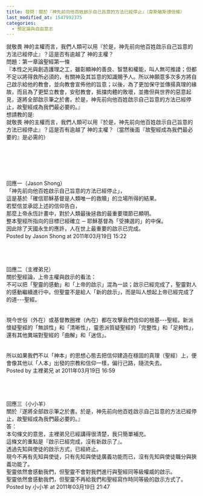 ```yaml
---
title: 發問：關於『神先前向他百姓啟示自己旨意的方法已經停止』（韋斯敏斯德信條）
last_modified_at: 1547992375
categories:
  - 預定論與自由意志
---
```


就敬畏 神的主權而言，我們人類可以用『於是，神先前向他百姓啟示自己旨意的方法已經停止』？這是否有逾越了 神的主權？<!--more--><br>問題：第一章論聖經第一條<br>『本性之光與創造護理之工，雖彰顯神的善良、智慧和權能，叫人無可推諉；但都不足以將得救所必須的，有關神及其旨意的知識賜予人。所以神願意多次多方將自己啟示給他的教會，並向教會宣佈他的旨意；以後，為了更加保守並傳揚真理的緣故，而且為了更堅立教會，安慰教會，抵擋肉體的敗壞，並撒但與世界的惡意起見，遂將全部啟示筆之於書。於是，神先前向他百姓啟示自己旨意的方法已經停止，故聖經成為我們最必要的。』<br>想請教的是:<br>就敬畏 神的主權而言，我們人類可以用『於是，神先前向他百姓啟示自己旨意的方法已經停止』？這是否有逾越了 神的主權？（當然後面『故聖經成為我們最必要的』是必需的）<br><br><br><br><br><br><br>回應一（Jason Shong）<br>「神先前向他百姓啟示自己旨意的方法已經停止」，<br>這是基於「確信耶穌基督是人類唯一的救贖」的立場所得的結果。<br>若堅信並承認上述的信仰告白，<br>那麼上帝永恆計畫中，對於人類最後拯救的最重要環節已顯明。<br>整本聖經所指向的目標已經確立 ─ 耶穌基督為「受揀選的」的中保。<br>因此除了天國永生的應許，人在世上最重要的啟示已完成。<br>Posted by Jason Shong at 2011年03月19日 15:22<br><br><br><br><br>回應二（主裡弟兄）<br>關於聖經論，上帝主權與啟示的看法：<br>不可以把「聖靈的感動」和「上帝的啟示」混為一談；啟示已經完成了，聖靈對人的感動繼續進行中。但聖靈不是給人「新的啟示」，而是叫人想起上帝已經完成了的道---聖經。<br><br><br>現今世俗（外在）或基督教圈裡（內在）都在攻擊我們信仰的根基---聖經。新派懷疑聖經的「無誤性」和「清晰性」，靈恩派質疑聖經的「完整性」和「足夠性」，還有其他異端對聖經的「曲解」和「迷信」。<br><br><br>所以如果我們不以「神本」的思想心態去把信仰建造在穩固的真理（聖經）上，便會像其他以「人本」出發的宗教和信仰一樣，偏行己路，隨流失去。 <br>Posted by 主裡弟兄 at 2011年03月19日 16:59 <br><br><br><br><br>回應三（小小羊）<br>關於『遂將全部啟示筆之於書。於是，神先前向他百姓啟示自己旨意的方法已經停止，故聖經成為我們最必要的。』<br>答：<br>本句條文的意思，主裡弟兄已經講得很清楚，我只簡單補充。<br>這條文的重點是『啟示已經完成，沒有新啟示了』。<br>透過先知與使徒的啟示方式，已經終止。<br>現今不再有先知與使徒，只有先知與使徒廣義功能而已，沒有先知與使徒職分與狹義功能了。<br>聖靈依然會感動我們，但聖靈不會對我們進行與聖經同等級權威的啟示。<br>聖靈依然會感動我們，但聖靈不再給我們和聖經寫作時同等級的啟示方式了。<br>Posted by 小小羊 at 2011年03月19日 21:47<br>
